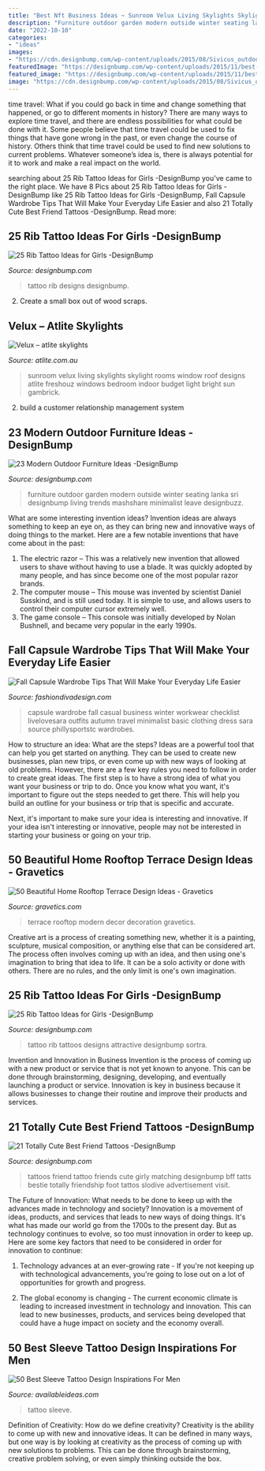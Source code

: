 ```yaml
---
title: "Best Nft Business Ideas ~ Sunroom Velux Living Skylights Skylight Rooms Window Roof Designs Atlite Freshouz Windows Bedroom Indoor Budget Light Bright Sun Gambrick"
description: "Furniture outdoor garden modern outside winter seating lanka sri designbump living trends mashshare minimalist leave designbuzz"
date: "2022-10-10"
categories:
- "ideas"
images:
- "https://cdn.designbump.com/wp-content/uploads/2015/08/Sivicus_outdoor-558-Edit.jpeg"
featuredImage: "https://designbump.com/wp-content/uploads/2015/11/best-friends-tattoo.jpg"
featured_image: "https://designbump.com/wp-content/uploads/2015/11/best-friends-tattoo.jpg"
image: "https://cdn.designbump.com/wp-content/uploads/2015/08/Sivicus_outdoor-558-Edit.jpeg"
---
```



time travel: What if you could go back in time and change something that happened, or go to different moments in history?
There are many ways to explore time travel, and there are endless possibilities for what could be done with it. Some people believe that time travel could be used to fix things that have gone wrong in the past, or even change the course of history. Others think that time travel could be used to find new solutions to current problems. Whatever someone’s idea is, there is always potential for it to work and make a real impact on the world.

	

		
searching about 25 Rib Tattoo Ideas for Girls -DesignBump you've came to the right place. We have 8 Pics about 25 Rib Tattoo Ideas for Girls -DesignBump like 25 Rib Tattoo Ideas for Girls -DesignBump, Fall Capsule Wardrobe Tips That Will Make Your Everyday Life Easier and also 21 Totally Cute Best Friend Tattoos -DesignBump. Read more:
		
    
## 25 Rib Tattoo Ideas For Girls -DesignBump

<img loading=lazy src="https://cdn.designbump.com/wp-content/uploads/2015/10/rib011.jpg" onerror="this.onerror=null;this.src='https://tse1.mm.bing.net/th?id=OIP.vm-iHG79rtRj-W4gT4m8CQHaLj&amp;pid=15.1';" alt="25 Rib Tattoo Ideas for Girls -DesignBump">

_Source: designbump.com_

>tattoo rib designs designbump. 

	

2. Create a small box out of wood scraps.

    
## Velux – Atlite Skylights

<img loading=lazy src="http://www.atlite.com.au/wp-content/uploads/2017/05/living-room-1.jpg" onerror="this.onerror=null;this.src='https://tse1.mm.bing.net/th?id=OIP.XO5BXdlhc6o-FUJqNdUNswHaE7&amp;pid=15.1';" alt="Velux – atlite skylights">

_Source: atlite.com.au_

>sunroom velux living skylights skylight rooms window roof designs atlite freshouz windows bedroom indoor budget light bright sun gambrick. 

	

2. build a customer relationship management system

    
## 23 Modern Outdoor Furniture Ideas -DesignBump

<img loading=lazy src="https://cdn.designbump.com/wp-content/uploads/2015/08/Sivicus_outdoor-558-Edit.jpeg" onerror="this.onerror=null;this.src='https://tse1.mm.bing.net/th?id=OIP.zJZOBtH4dL5k8sm6vfJzDAHaE8&amp;pid=15.1';" alt="23 Modern Outdoor Furniture Ideas -DesignBump">

_Source: designbump.com_

>furniture outdoor garden modern outside winter seating lanka sri designbump living trends mashshare minimalist leave designbuzz. 

	

What are some interesting invention ideas?
Invention ideas are always something to keep an eye on, as they can bring new and innovative ways of doing things to the market. Here are a few notable inventions that have come about in the past: 
1. The electric razor – This was a relatively new invention that allowed users to shave without having to use a blade. It was quickly adopted by many people, and has since become one of the most popular razor brands. 
2. The computer mouse – This mouse was invented by scientist Daniel Susskind, and is still used today. It is simple to use, and allows users to control their computer cursor extremely well. 
3. The game console – This console was initially developed by Nolan Bushnell, and became very popular in the early 1990s.

    
## Fall Capsule Wardrobe Tips That Will Make Your Everyday Life Easier

<img loading=lazy src="http://www.fashiondivadesign.com/wp-content/uploads/2018/08/fall-capsule-wardrobe-8-.jpg" onerror="this.onerror=null;this.src='https://tse2.mm.bing.net/th?id=OIP.Xe-D8CT10IqUAkWMRgiBXwHaQo&amp;pid=15.1';" alt="Fall Capsule Wardrobe Tips That Will Make Your Everyday Life Easier">

_Source: fashiondivadesign.com_

>capsule wardrobe fall casual business winter workwear checklist livelovesara outfits autumn travel minimalist basic clothing dress sara source phillysportstc wardrobes. 

	

How to structure an idea: What are the steps?
Ideas are a powerful tool that can help you get started on anything. They can be used to create new businesses, plan new trips, or even come up with new ways of looking at old problems. However, there are a few key rules you need to follow in order to create great ideas.
The first step is to have a strong idea of what you want your business or trip to do. Once you know what you want, it's important to figure out the steps needed to get there. This will help you build an outline for your business or trip that is specific and accurate.

Next, it's important to make sure your idea is interesting and innovative. If your idea isn't interesting or innovative, people may not be interested in starting your business or going on your trip.

    
## 50 Beautiful Home Rooftop Terrace Design Ideas - Gravetics

<img loading=lazy src="https://www.gravetics.com/wp-content/uploads/2016/12/Decorating-ideas-for-innovative-design-modern-terrace.jpg" onerror="this.onerror=null;this.src='https://tse2.mm.bing.net/th?id=OIP.RnuK7uVdNfwSiwTP6L0oOgHaLJ&amp;pid=15.1';" alt="50 Beautiful Home Rooftop Terrace Design Ideas - Gravetics">

_Source: gravetics.com_

>terrace rooftop modern decor decoration gravetics. 

	

Creative art is a process of creating something new, whether it is a painting, sculpture, musical composition, or anything else that can be considered art. The process often involves coming up with an idea, and then using one's imagination to bring that idea to life. It can be a solo activity or done with others. There are no rules, and the only limit is one's own imagination.

    
## 25 Rib Tattoo Ideas For Girls -DesignBump

<img loading=lazy src="https://cdn.designbump.com/wp-content/uploads/2015/10/rib013.jpg" onerror="this.onerror=null;this.src='https://tse3.mm.bing.net/th?id=OIP.0p5dyD_0t52W4kr3U60HdgHaLH&amp;pid=15.1';" alt="25 Rib Tattoo Ideas for Girls -DesignBump">

_Source: designbump.com_

>tattoo rib tattoos designs attractive designbump sortra. 

	

Invention and Innovation in Business
Invention is the process of coming up with a new product or service that is not yet known to anyone. This can be done through brainstorming, designing, developing, and eventually launching a product or service. Innovation is key in business because it allows businesses to change their routine and improve their products and services.

    
## 21 Totally Cute Best Friend Tattoos -DesignBump

<img loading=lazy src="https://designbump.com/wp-content/uploads/2015/11/best-friends-tattoo.jpg" onerror="this.onerror=null;this.src='https://tse4.mm.bing.net/th?id=OIP.Xh9hqt6KbHRu_g-VlZqB3QHaFj&amp;pid=15.1';" alt="21 Totally Cute Best Friend Tattoos -DesignBump">

_Source: designbump.com_

>tattoos friend tattoo friends cute girly matching designbump bff tatts bestie totally friendship foot tattos slodive advertisement visit. 

	

The Future of Innovation: What needs to be done to keep up with the advances made in technology and society?
Innovation is a movement of ideas, products, and services that leads to new ways of doing things. It's what has made our world go from the 1700s to the present day. But as technology continues to evolve, so too must innovation in order to keep up. Here are some key factors that need to be considered in order for innovation to continue:
1. Technology advances at an ever-growing rate - If you're not keeping up with technological advancements, you're going to lose out on a lot of opportunities for growth and progress.

2. The global economy is changing - The current economic climate is leading to increased investment in technology and innovation. This can lead to new businesses, products, and services being developed that could have a huge impact on society and the economy overall.


    
## 50 Best Sleeve Tattoo Design Inspirations For Men

<img loading=lazy src="http://availableideas.com/wp-content/uploads/2016/02/Sleeve-tattoo-Ideas-32.jpg" onerror="this.onerror=null;this.src='https://tse3.mm.bing.net/th?id=OIP.L6INXKcs6VnYcIJQoYPQlAAAAA&amp;pid=15.1';" alt="50 Best Sleeve Tattoo Design Inspirations For Men">

_Source: availableideas.com_

>tattoo sleeve. 

	

Definition of Creativity: How do we define creativity?
Creativity is the ability to come up with new and innovative ideas. It can be defined in many ways, but one way is by looking at creativity as the process of coming up with new solutions to problems. This can be done through brainstorming, creative problem solving, or even simply thinking outside the box.

